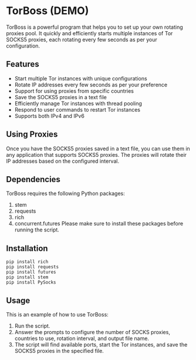 # TorBoss (DEMO)

TorBoss is a powerful program that helps you to set up your own rotating proxies pool. It quickly and efficiently starts multiple instances of Tor SOCKS5 proxies, each rotating every few seconds as per your configuration.

## Features

- Start multiple Tor instances with unique configurations
- Rotate IP addresses every few seconds as per your preference
- Support for using proxies from specific countries
- Save the SOCKS5 proxies in a text file
- Efficiently manage Tor instances with thread pooling
- Respond to user commands to restart Tor instances
- Supports both IPv4 and IPv6

## Using Proxies

Once you have the SOCKS5 proxies saved in a text file, you can use them in any application that supports SOCKS5 proxies. The proxies will rotate their IP addresses based on the configured interval.



## Dependencies
TorBoss requires the following Python packages:

1. stem
2. requests
3. rich
4. concurrent.futures
Please make sure to install these packages before running the script.



## Installation
```
pip install rich
pip install requests
pip install futures
pip install stem
pip install PySocks
```

## Usage

This is an example of how to use TorBoss:

1. Run the script.
2. Answer the prompts to configure the number of SOCKS proxies, countries to use, rotation interval, and output file name.
3. The script will find available ports, start the Tor instances, and save the SOCKS5 proxies in the specified file.

